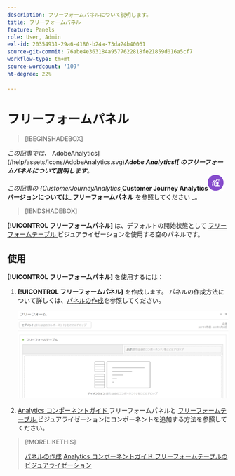 ```yaml
---
description: フリーフォームパネルについて説明します。
title: フリーフォームパネル
feature: Panels
role: User, Admin
exl-id: 20354931-29a6-4180-b24a-73da24b40061
source-git-commit: 76abe4e363184a9577622818fe21859d016a5cf7
workflow-type: tm+mt
source-wordcount: '109'
ht-degree: 22%

---
```


# フリーフォームパネル

>[!BEGINSHADEBOX]

_この記事では、_ AdobeAnalytics](/help/assets/icons/AdobeAnalytics.svg)_**Adobe Analytics![ のフリーフォームパネルについて説明します**。_<br/>_この記事の {CustomerJourneyAnalytics[ ](https://experienceleague.adobe.com/en/docs/analytics/analyze/analysis-workspace/panels/freeform-panel)_**Customer Journey Analytics![](/help/assets/icons/CustomerJourneyAnalytics.svg) バージョンについては_ フリーフォームパネル** を参照してください _。

>[!ENDSHADEBOX]


**[!UICONTROL フリーフォームパネル]** は、デフォルトの開始状態として [ フリーフォームテーブル ](/help/analyze/analysis-workspace/visualizations/freeform-table/freeform-table.md) ビジュアライゼーションを使用する空のパネルです。

## 使用

**[!UICONTROL フリーフォームパネル]** を使用するには：

1. **[!UICONTROL フリーフォームパネル]** を作成します。 パネルの作成方法について詳しくは、[パネルの作成](panels.md#create-a-panel)を参照してください。

   ![ フリーフォームテーブルを含む空のパネルを表示するデフォルトのフリーフォームパネル。](assets/freeform-panel.png)

1. [Analytics コンポーネントガイド ](/help/components/home.md) フリーフォームパネルと [ フリーフォームテーブル ](/help/analyze/analysis-workspace/visualizations/freeform-table/freeform-table.md) ビジュアライゼーションにコンポーネントを追加する方法を参照してください。


>[!MORELIKETHIS]
>
>[パネルの作成](/help/analyze/analysis-workspace/c-panels/panels.md#create-a-panel)
>[Analytics コンポーネントガイド ](/help/components/home.md)
>[フリーフォームテーブルのビジュアライゼーション ](/help/analyze/analysis-workspace/visualizations/freeform-table/freeform-table.md)
>
